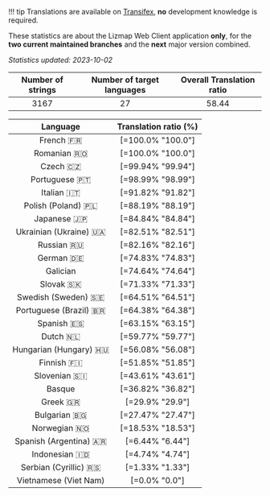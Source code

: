 <!--
DO NOT EDIT THIS FILE DIRECTLY.
It is generated automatically by transifex_stats.py in the scripts folder.
-->

!!! tip
    Translations are available on [Transifex](https://www.transifex.com/3liz-1/lizmap-locales/), **no** development
    knowledge is required.

These statistics are about the Lizmap Web Client application **only**, for the **two current
maintained branches** and the **next** major version combined.

*Statistics updated: 2023-10-02*

| Number of strings | Number of target languages | Overall Translation ratio |
|:-:|:-:|:-:|
3167|27|58.44

| Language | Translation ratio (%) |
|:-:|:-:|
French 🇫🇷 |[=100.0% "100.0"]|
Romanian 🇷🇴 |[=100.0% "100.0"]|
Czech 🇨🇿 |[=99.94% "99.94"]|
Portuguese 🇵🇹 |[=98.99% "98.99"]|
Italian 🇮🇹 |[=91.82% "91.82"]|
Polish (Poland) 🇵🇱 |[=88.19% "88.19"]|
Japanese 🇯🇵 |[=84.84% "84.84"]|
Ukrainian (Ukraine) 🇺🇦 |[=82.51% "82.51"]|
Russian 🇷🇺 |[=82.16% "82.16"]|
German 🇩🇪 |[=74.83% "74.83"]|
Galician  |[=74.64% "74.64"]|
Slovak 🇸🇰 |[=71.33% "71.33"]|
Swedish (Sweden) 🇸🇪 |[=64.51% "64.51"]|
Portuguese (Brazil) 🇧🇷 |[=64.38% "64.38"]|
Spanish 🇪🇸 |[=63.15% "63.15"]|
Dutch 🇳🇱 |[=59.77% "59.77"]|
Hungarian (Hungary) 🇭🇺 |[=56.08% "56.08"]|
Finnish 🇫🇮 |[=51.85% "51.85"]|
Slovenian 🇸🇮 |[=43.61% "43.61"]|
Basque  |[=36.82% "36.82"]|
Greek 🇬🇷 |[=29.9% "29.9"]|
Bulgarian 🇧🇬 |[=27.47% "27.47"]|
Norwegian 🇳🇴 |[=18.53% "18.53"]|
Spanish (Argentina) 🇦🇷 |[=6.44% "6.44"]|
Indonesian 🇮🇩 |[=4.74% "4.74"]|
Serbian (Cyrillic) 🇷🇸 |[=1.33% "1.33"]|
Vietnamese (Viet Nam)  |[=0.0% "0.0"]|

